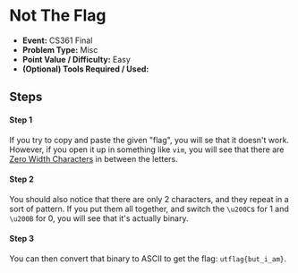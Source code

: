 # Not The Flag
* **Event:** CS361 Final
* **Problem Type:** Misc
* **Point Value / Difficulty:** Easy
* **(Optional) Tools Required / Used:**

## Steps​
#### Step 1
If you try to copy and paste the given "flag", you will se that it doesn't work. However, if you open it up in something like `vim`, you will see that there are [Zero Width Characters](https://en.wikipedia.org/wiki/Zero-width_space) in between the letters. 

#### Step 2 
You should also notice that there are only 2 characters, and they repeat in a sort of pattern. If you put them all together, and switch the `\u200C`s for 1 and `\u200B` for 0, you will see that it's actually binary.

#### Step 3
You can then convert that binary to ASCII to get the flag: `utflag{but_i_am}`.
